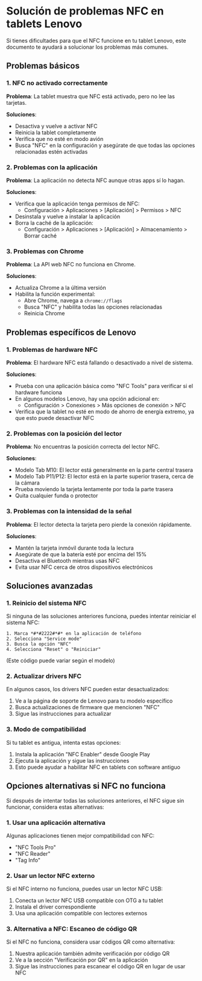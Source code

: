 # Solución de problemas NFC en tablets Lenovo

Si tienes dificultades para que el NFC funcione en tu tablet Lenovo, este documento te ayudará a solucionar los problemas más comunes.

## Problemas básicos

### 1. NFC no activado correctamente

**Problema**: La tablet muestra que NFC está activado, pero no lee las tarjetas.

**Soluciones**:
- Desactiva y vuelve a activar NFC
- Reinicia la tablet completamente
- Verifica que no esté en modo avión
- Busca "NFC" en la configuración y asegúrate de que todas las opciones relacionadas estén activadas

### 2. Problemas con la aplicación

**Problema**: La aplicación no detecta NFC aunque otras apps sí lo hagan.

**Soluciones**:
- Verifica que la aplicación tenga permisos de NFC:
  - Configuración > Aplicaciones > [Aplicación] > Permisos > NFC
- Desinstala y vuelve a instalar la aplicación
- Borra la caché de la aplicación:
  - Configuración > Aplicaciones > [Aplicación] > Almacenamiento > Borrar caché

### 3. Problemas con Chrome

**Problema**: La API web NFC no funciona en Chrome.

**Soluciones**:
- Actualiza Chrome a la última versión
- Habilita la función experimental: 
  - Abre Chrome, navega a `chrome://flags`
  - Busca "NFC" y habilita todas las opciones relacionadas
  - Reinicia Chrome

## Problemas específicos de Lenovo

### 1. Problemas de hardware NFC

**Problema**: El hardware NFC está fallando o desactivado a nivel de sistema.

**Soluciones**:
- Prueba con una aplicación básica como "NFC Tools" para verificar si el hardware funciona
- En algunos modelos Lenovo, hay una opción adicional en:
  - Configuración > Conexiones > Más opciones de conexión > NFC
- Verifica que la tablet no esté en modo de ahorro de energía extremo, ya que esto puede desactivar NFC

### 2. Problemas con la posición del lector

**Problema**: No encuentras la posición correcta del lector NFC.

**Soluciones**:
- Modelo Tab M10: El lector está generalmente en la parte central trasera
- Modelo Tab P11/P12: El lector está en la parte superior trasera, cerca de la cámara
- Prueba moviendo la tarjeta lentamente por toda la parte trasera
- Quita cualquier funda o protector

### 3. Problemas con la intensidad de la señal

**Problema**: El lector detecta la tarjeta pero pierde la conexión rápidamente.

**Soluciones**:
- Mantén la tarjeta inmóvil durante toda la lectura
- Asegúrate de que la batería esté por encima del 15%
- Desactiva el Bluetooth mientras usas NFC
- Evita usar NFC cerca de otros dispositivos electrónicos

## Soluciones avanzadas

### 1. Reinicio del sistema NFC

Si ninguna de las soluciones anteriores funciona, puedes intentar reiniciar el sistema NFC:

```
1. Marca *#*#2222#*#* en la aplicación de teléfono
2. Selecciona "Service mode"
3. Busca la opción "NFC"
4. Selecciona "Reset" o "Reiniciar"
```

(Este código puede variar según el modelo)

### 2. Actualizar drivers NFC

En algunos casos, los drivers NFC pueden estar desactualizados:

1. Ve a la página de soporte de Lenovo para tu modelo específico
2. Busca actualizaciones de firmware que mencionen "NFC"
3. Sigue las instrucciones para actualizar

### 3. Modo de compatibilidad

Si tu tablet es antigua, intenta estas opciones:

1. Instala la aplicación "NFC Enabler" desde Google Play
2. Ejecuta la aplicación y sigue las instrucciones
3. Esto puede ayudar a habilitar NFC en tablets con software antiguo

## Opciones alternativas si NFC no funciona

Si después de intentar todas las soluciones anteriores, el NFC sigue sin funcionar, considera estas alternativas:

### 1. Usar una aplicación alternativa

Algunas aplicaciones tienen mejor compatibilidad con NFC:
- "NFC Tools Pro"
- "NFC Reader"
- "Tag Info"

### 2. Usar un lector NFC externo

Si el NFC interno no funciona, puedes usar un lector NFC USB:
1. Conecta un lector NFC USB compatible con OTG a tu tablet
2. Instala el driver correspondiente
3. Usa una aplicación compatible con lectores externos

### 3. Alternativa a NFC: Escaneo de código QR

Si el NFC no funciona, considera usar códigos QR como alternativa:
1. Nuestra aplicación también admite verificación por código QR
2. Ve a la sección "Verificación por QR" en la aplicación
3. Sigue las instrucciones para escanear el código QR en lugar de usar NFC